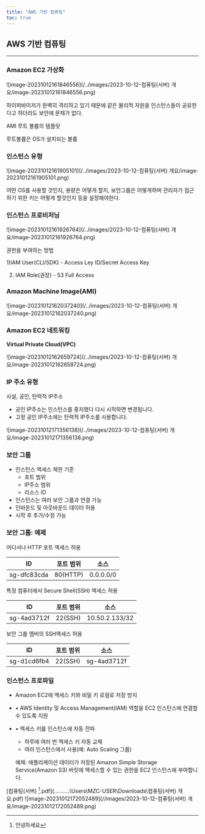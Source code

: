 ```yaml
---
title: "AWS 기반 컴퓨팅"
toc: true
---
```


## AWS 기반 컴퓨팅

---

### Amazon EC2 가상화

![image-20231012161846556](/../images/2023-10-12-컴퓨팅(서버) 개요/image-20231012161846556.png)

하이퍼바이저가 완벽히 격리하고 있기 때문에 같은 물리적 자원을 인스턴스들이 공유한다고 하더라도 보안에 문제가 없다. 

AMI 루트 볼륨의 템플릿

루트볼륨은 OS가 설치되는 볼륨

### 인스턴스 유형

![image-20231012161905101](/../images/2023-10-12-컴퓨팅(서버) 개요/image-20231012161905101.png)

어떤 OS를 사용할 것인지, 용량은 어떻게 할지, 보안그룹은 어떻게하며 관리자가 접근하기 위한 키는 어떻게 할것인지 등을 설정해야한다.

### 인스턴스 프로비저닝

![image-20231012161926764](/../images/2023-10-12-컴퓨팅(서버) 개요/image-20231012161926764.png)

권한을 부여하는 방법

1)IAM User(CLI/SDK) - Access Ley ID/Secret Access Key

2) IAM Role(권장) - S3 Full Access





### Amazon Machine Image(AMI)

![image-20231012162037240](/../images/2023-10-12-컴퓨팅(서버) 개요/image-20231012162037240.png)

### Amazon EC2 네트워킹

**Virtual Private Cloud(VPC)** 

![image-20231012162659724](/../images/2023-10-12-컴퓨팅(서버) 개요/image-20231012162659724.png)

### IP 주소 유형

사설, 공인, 탄력적  IP주소

- 공인 IP주소는 인스턴스를 중지했다 다시 시작하면 변경됩니다.
- 고정 공인 IP주소에는 탄력적 IP주소를 사용합니다.

![image-20231012171356138](/../images/2023-10-12-컴퓨팅(서버) 개요/image-20231012171356138.png)

### 보안 그룹

- 인스턴스 액세스 제한 기준
  - 포트 범위
  - IP주소 범위
  - 리소스 ID
- 인스턴스는 여러 보안 그룹과 연결 가능
- 인바운드 및 아웃바운드 데이터 허용
- 시작 후 추가/수정 가능

### 보안 그룹: 예제

어디서나 HTTP 포트 액세스 허용

| ID          | 포트 범위 | 소스      |
| ----------- | --------- | --------- |
| sg-dfc83cda | 80(HTTP)  | 0.0.0.0/0 |

특정 컴퓨터에서 Secure Shell(SSH) 액세스 허용

| ID          | 포트 범위 | 소스           |
| ----------- | --------- | -------------- |
| sg-4ad3712f | 22(SSH)   | 10.50.2.133/32 |

보안 그룹 멤버의 SSH액세스 허용

| ID          | 포트 범위 | 소스        |
| ----------- | --------- | ----------- |
| sg-d1cd6fb4 | 22(SSH)   | sg-4ad3712f |

### 인스턴스 프로파일

- Amazon EC2에 액세스 키와 비밀 키 로컬로 저장 방지

-  • AWS Identity 및 Access Management(IAM) 역할을 EC2 인스턴스에 연결할 수 있도록 지원 

- • 액세스 키를 인스턴스에 자동 전파 

  - 하루에 여러 번 액세스 키 자동 교체 
  - 여러 인스턴스에서 사용(예: Auto Scaling 그룹) 

  예제: 애플리케이션 데이터가 저장된 Amazon Simple Storage Service(Amazon S3) 버킷에 액세스할 수 있는 권한을 EC2 인스턴스에 부여합니다.

 [컴퓨팅(서버) [^개요].pdf](..\..\..\..\..\Users\MZC-USER\Downloads\컴퓨팅(서버) 개요.pdf) ![image-20231012172052489](//images/2023-10-12-컴퓨팅(서버) 개요/image-20231012172052489.png)

[^개요]: 안녕하세요

